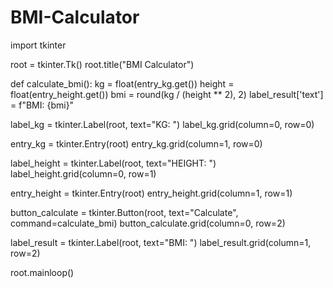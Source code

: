 # BMI-Calculator

import tkinter

root = tkinter.Tk()
root.title("BMI Calculator")

def calculate_bmi():
    kg = float(entry_kg.get())
    height = float(entry_height.get())
    bmi = round(kg / (height ** 2), 2)
    label_result['text'] = f"BMI: {bmi}"

label_kg = tkinter.Label(root, text="KG: ")
label_kg.grid(column=0, row=0)

entry_kg = tkinter.Entry(root)
entry_kg.grid(column=1, row=0)

label_height = tkinter.Label(root, text="HEIGHT: ")
label_height.grid(column=0, row=1)

entry_height = tkinter.Entry(root)
entry_height.grid(column=1, row=1)

button_calculate = tkinter.Button(root, text="Calculate", command=calculate_bmi)
button_calculate.grid(column=0, row=2)

label_result = tkinter.Label(root, text="BMI: ")
label_result.grid(column=1, row=2)

root.mainloop()
